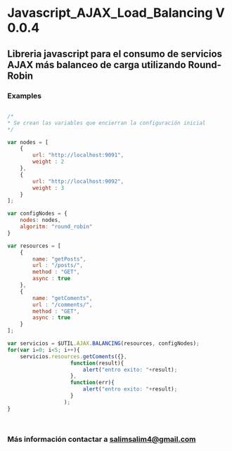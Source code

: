 # Javascript_AJAX_Load_Balancing V 0.0.4

## Libreria javascript para el consumo de servicios AJAX más balanceo de carga utilizando Round-Robin

### Examples

```javascript

/*
* Se crean las variables que encierran la configuración inicial
*/

var nodes = [
    {
        url: "http://localhost:9091",
        weight : 2
    },
    {
        url: "http://localhost:9092",
        weight : 3
    }
];

var configNodes = {
    nodes: nodes,
    algoritm: "round_robin"
}

var resources = [
    {
        name: "getPosts",
        url : "/posts/",
        method : "GET",
        async : true       
    },
    {
        name: "getComents",
        url : "/comments/",
        method : "GET",
        async : true       
    }
];

var servicios = $UTIL.AJAX.BALANCING(resources, configNodes);
for(var i=0; i<5; i++){
    servicios.resources.getComents({},
                    function(result){
                        alert("entro exito: "+result);
                    },
                    function(err){
                        alert("entro exito: "+result);
                    }
                  );
}

						   
```

### Más información contactar a salimsalim4@gmail.com
